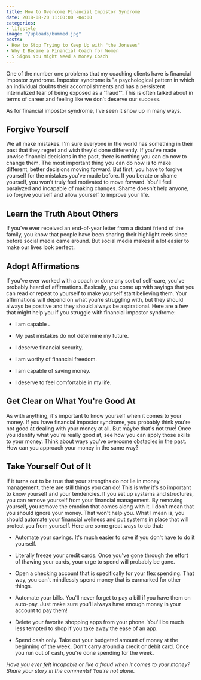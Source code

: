 ```yaml
---
title: How to Overcome Financial Impostor Syndrome
date: 2018-08-20 11:00:00 -04:00
categories:
- lifestyle
image: "/uploads/bummed.jpg"
posts:
- How to Stop Trying to Keep Up with "the Joneses"
- Why I Became a Financial Coach for Women
- 5 Signs You Might Need a Money Coach
---
```


One of the number one problems that my coaching clients have is financial impostor syndrome. Impostor syndrome is "a psychological pattern in which an individual doubts their accomplishments and has a persistent internalized fear of being exposed as a 'fraud'". This is often talked about in terms of career and feeling like we don't deserve our success. 

As for financial impostor syndrome, I've seen it show up in many ways.

## Forgive Yourself

We all make mistakes. I'm sure everyone in the world has something in their past that they regret and wish they'd done differently. If you've made unwise financial decisions in the past, there is nothing you can do now to change them. The most important thing you can do now is to make different, better decisions moving forward. But first, you have to forgive yourself for the mistakes you've made before. If you berate or shame yourself, you won't truly feel motivated to move forward. You'll feel paralyzed and incapable of making changes. Shame doesn't help anyone, so forgive yourself and allow yourself to improve your life.

## Learn the Truth About Others

If you've ever received an end-of-year letter from a distant friend of the family, you know that people have been sharing their highlight reels since before social media came around. But social media makes it a lot easier to make our lives look perfect.

## Adopt Affirmations

If you've ever worked with a coach or done any sort of self-care, you've probably heard of affirmations. Basically, you come up with sayings that you can read or repeat to yourself to make yourself start believing them. Your affirmations will depend on what you're struggling with, but they should always be positive and they should always be aspirational. Here are a few that might help you if you struggle with financial impostor syndrome:

* I am capable .

* My past mistakes do not determine my future.

* I deserve financial security.

* I am worthy of financial freedom.

* I am capable of saving money.

* I deserve to feel comfortable in my life.

## Get Clear on What You're Good At

As with anything, it's important to know yourself when it comes to your money. If you have financial impostor syndrome, you probably think you're not good at dealing with your money at all. But maybe that's not true! Once you identify what you're really good at, see how you can apply those skills to your money. Think about ways you've overcome obstacles in the past. How can you approach your money in the same way?

## Take Yourself Out of It

If it turns out to be true that your strengths do not lie in money management, there are still things you can do! This is why it's so important to know yourself and your tendencies. If you set up systems and structures, you can remove yourself from your financial management. By removing yourself, you remove the emotion that comes along with it. I don't mean that you should ignore your money. That won't help you. What I mean is, you should automate your financial wellness and put systems in place that will protect you from yourself. Here are some great ways to do that:

* Automate your savings. It's much easier to save if you don't have to do it yourself.

* Literally freeze your credit cards. Once you've gone through the effort of thawing your cards, your urge to spend will probably be gone.

* Open a checking account that is specifically for your flex spending. That way, you can't mindlessly spend money that is earmarked for other things.

* Automate your bills. You'll never forget to pay a bill if you have them on auto-pay. Just make sure you'll always have enough money in your account to pay them!

* Delete your favorite shopping apps from your phone. You'll be much less tempted to shop if you take away the ease of an app.

* Spend cash only. Take out your budgeted amount of money at the beginning of the week. Don't carry around a credit or debit card. Once you run out of cash, you're done spending for the week.

*Have you ever felt incapable or like a fraud when it comes to your money? Share your story in the comments! You're not alone.*